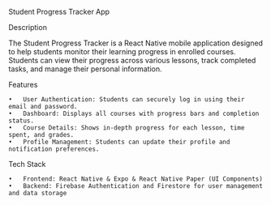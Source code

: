 Student Progress Tracker App

Description

The Student Progress Tracker is a React Native mobile application designed to help students monitor their learning progress in enrolled courses. Students can view their progress across various lessons, track completed tasks, and manage their personal information.

Features

    •	User Authentication: Students can securely log in using their email and password.
    •	Dashboard: Displays all courses with progress bars and completion status.
    •	Course Details: Shows in-depth progress for each lesson, time spent, and grades.
    •	Profile Management: Students can update their profile and notification preferences.

Tech Stack

    •	Frontend: React Native & Expo & React Native Paper (UI Components)
    •	Backend: Firebase Authentication and Firestore for user management and data storage
